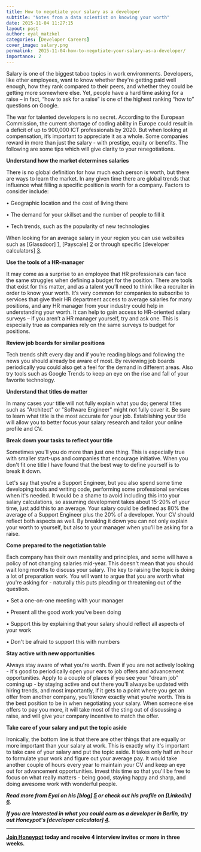 ```yaml
---
title: How to negotiate your salary as a developer
subtitle: "Notes from a data scientist on knowing your worth"
date: 2015-11-04 11:27:15
layout: post
author: eyal_matzkel
categories: [Developer Careers]
cover_image: salary.png
permalink:  2015-11-04-how-to-negotiate-your-salary-as-a-developer/
importance: 2
---
```


Salary is one of the biggest taboo topics in work environments. Developers, like other employees, want to know whether they're getting paid well enough, how they rank compared to their peers, and whether they could be getting more somewhere else. Yet, people have a hard time asking for a raise – in fact, “how to ask for a raise” is one of the highest ranking “how to” questions on Google.

<!--more--> 


The war for talented developers is no secret. According to the European Commission, the current shortage of coding ability in Europe could result in a deficit of up to 900,000 ICT professionals by 2020. But when looking at compensation, it’s important to appreciate it as a whole. Some companies reward in more than just the salary - with prestige, equity or benefits. The following are some tips which will give clarity to your renegotiations.

**Understand how the market determines salaries**

There is no global definition for how much each person is worth, but there are ways to learn the market. In any given time there are global trends that influence what filling a specific position is worth for a company. Factors to consider include:

•	Geographic location and the cost of living there

•	The demand for your skillset and the number of people to fill it

•	Tech trends, such as the popularity of new technologies

When looking for an average salary in your region you can use websites such as [Glassdoor] [1], [Payscale] [2] or through specific [developer calculators] [3].

**Use the tools of a HR-manager**

It may come as a surprise to an employee that HR professionals can face the same struggles when defining a budget for the position. There are tools that exist for this matter, and as a talent you'll need to think like a recruiter in order to know your worth. It’s very common for companies to subscribe to services that give their HR department access to average salaries for many positions, and any HR manager from your industry could help in understanding your worth. It can help to gain access to HR-oriented salary surveys – if you aren’t a HR manager yourself, try and ask one. This is especially true as companies rely on the same surveys to budget for positions.

**Review job boards for similar positions**

Tech trends shift every day and if you’re reading blogs and following the news you should already be aware of most. By reviewing job boards periodically you could also get a feel for the demand in different areas. Also try tools such as Google Trends to keep an eye on the rise and fall of your favorite technology.

**Understand that titles do matter**

In many cases your title will not fully explain what you do; general titles such as "Architect" or "Software Engineer" might not fully cover it. Be sure to learn what title is the most accurate for your job. Establishing your title will allow you to better focus your salary research and tailor your online profile and CV.

**Break down your tasks to reflect your title**

Sometimes you'll you do more than just one thing. This is especially true with smaller start-ups and companies that encourage initiative. When you don't fit one title I have found that the best way to define yourself is to break it down.

Let's say that you're a Support Engineer, but you also spend some time developing tools and writing code, performing some professional services when it's needed. It would be a shame to avoid including this into your salary calculations, so assuming development takes about 15-20% of your time, just add this to an average. Your salary could be defined as 80% the average of a Support Engineer plus the 20% of a developer. Your CV should reflect both aspects as well. By breaking it down you can not only explain your worth to yourself, but also to your manager when you'll be asking for a raise.

**Come prepared to the negotiation table**

Each company has their own mentality and principles, and some will have a policy of not changing salaries mid-year. This doesn't mean that you should wait long months to discuss your salary. The key to raising the topic is doing a lot of preparation work. You will want to argue that you are worth what you're asking for - naturally this puts pleading or threatening out of the question.

•	Set a one-on-one meeting with your manager

•	Present all the good work you've been doing

•	Support this by explaining that your salary should reflect all aspects of your work

•	Don't be afraid to support this with numbers

**Stay active with new opportunities**

Always stay aware of what you're worth. Even if you are not actively looking - it's good to periodically open your ears to job offers and advancement opportunities. Apply to a couple of places if you see your "dream job" coming up - by staying active and out there you'll always be updated with hiring trends, and most importantly, if it gets to a point where you get an offer from another company, you'll know exactly what you're worth. This is the best position to be in when negotiating your salary. When someone else offers to pay you more, it will take most of the sting out of discussing a raise, and will give your company incentive to match the offer.

**Take care of your salary and put the topic aside**

Ironically, the bottom line is that there are other things that are equally or more important than your salary at work. This is exactly why it's important to take care of your salary and put the topic aside. It takes only half an hour to formulate your work and figure out your average pay. It would take another couple of hours every year to maintain your CV and keep an eye out for advancement opportunities. Invest this time so that you'll be free to focus on what really matters - being good, staying happy and sharp, and doing awesome work with wonderful people.


***Read more from Eyal on his [blog] [5] or check out his profile on [LinkedIn] [6].***

***If you are interested in what you could earn as a developer in Berlin, try out Honeypot's [developer calculator] [4].***

* * *

**[Join Honeypot](https://app.honeypot.io/users/sign_up?utm_source=blog&utm_medium=organic&utm_term=e&utm_content=151101&utm_campaign=dev-no) today and receive 4 interview invites or more in three weeks.**

[1]: http://www.glassdoor.com
[2]: http://www.payscale.com
[3]: http://www.whatamiworth.io "developer salary calculator"
[4]: http://www.whatamiworth.io "developer salary calculator"
[5]: http://matzkelon.com/
[6]: https://www.linkedin.com/in/ematzkel
